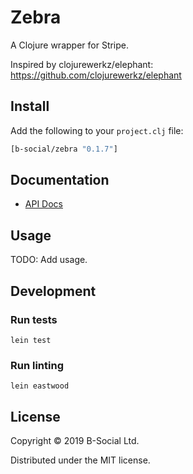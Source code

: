 # Zebra

A Clojure wrapper for Stripe.

Inspired by clojurewerkz/elephant: https://github.com/clojurewerkz/elephant

## Install

Add the following to your `project.clj` file:

```clj
[b-social/zebra "0.1.7"]
```

## Documentation

* [API Docs](http://b-social.github.io/zebra)

## Usage

TODO: Add usage.

## Development

### Run tests
`lein test`

### Run linting
`lein eastwood`

## License

Copyright © 2019 B-Social Ltd.

Distributed under the MIT license.
